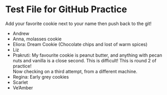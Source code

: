 # Test File for GitHub Practice

Add your favorite cookie next to your name then push back to the git!

- Andrew
- Anna, molasses cookie
- Eliora: Dream Cookie (Chocolate chips and lost of warm spices)
- Liz
- Prakruti: My favourite cookie is peanut butter, and anything with pecan nuts and vanilla is a close second. This is difficult!
This is round 2 of practice! <br> Now checking on a third attempt, from a different machine.
- Regina: Early grey cookies
- Scarlet
- Ve’Amber
